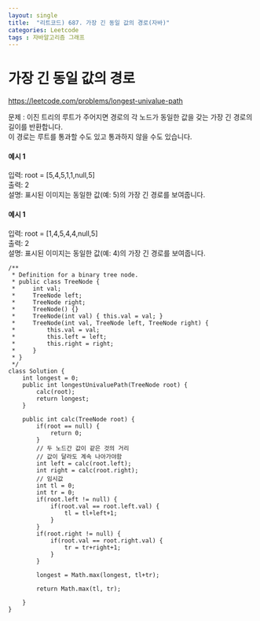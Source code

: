 ```yaml
---
layout: single
title:  "리트코드) 687. 가장 긴 동일 값의 경로(자바)"
categories: Leetcode
tags : 자바알고리즘 그래프
---
```

# 가장 긴 동일 값의 경로
https://leetcode.com/problems/longest-univalue-path

문제 : 이진 트리의 루트가 주어지면 경로의 각 노드가 동일한 값을 갖는 가장 긴 경로의 길이를 반환합니다.   
이 경로는 루트를 통과할 수도 있고 통과하지 않을 수도 있습니다.

#### 예시 1
입력: root = [5,4,5,1,1,null,5]  
 출력: 2  
 설명: 표시된 이미지는 동일한 값(예: 5)의 가장 긴 경로를 보여줍니다.  

#### 예시 1
입력: root = [1,4,5,4,4,null,5]  
 출력: 2  
 설명: 표시된 이미지는 동일한 값(예: 4)의 가장 긴 경로를 보여줍니다.   

```
/**
 * Definition for a binary tree node.
 * public class TreeNode {
 *     int val;
 *     TreeNode left;
 *     TreeNode right;
 *     TreeNode() {}
 *     TreeNode(int val) { this.val = val; }
 *     TreeNode(int val, TreeNode left, TreeNode right) {
 *         this.val = val;
 *         this.left = left;
 *         this.right = right;
 *     }
 * }
 */
class Solution {
    int longest = 0;
    public int longestUnivaluePath(TreeNode root) {      
        calc(root);
        return longest;
    }

    public int calc(TreeNode root) {
        if(root == null) { 
            return 0;
        }
        // 두 노드간 값이 같은 것의 거리       
        // 값이 달라도 계속 나아가야함
        int left = calc(root.left);
        int right = calc(root.right);
        // 임시값
        int tl = 0;
        int tr = 0;
        if(root.left != null) {
            if(root.val == root.left.val) {
                tl = tl+left+1;
            }   
        } 
        if(root.right != null) {
            if(root.val == root.right.val) {
                tr = tr+right+1;
            }
        } 
        
        longest = Math.max(longest, tl+tr); 
        
        return Math.max(tl, tr);
        
    }
}
```

